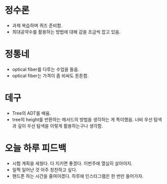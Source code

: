 # 정수론
+ 과제 복습하며 퀴즈 준비함.
+ 최대공약수를 활용하는 방법에 대해 감을 조금씩 잡고 있음.

# 정통네
+ optical fiber를 다루는 수업을 들음.
+ optical fiber는 가격이 좀 비싸도 튼튼함.

# 데구
+ Tree의 ADT를 배움.
+ tree의 height를 반환하는 메서드의 방법을 생각하는 게 특이했음. 너비 우선 탐색과 깊이 우선 탐색을 이렇게 활용하는구나 생각함.

# 오늘 하루 피드백
+ 시험 계획을 세웠다. 다 지키면 좋겠다. 이번주에 열심히 살아야지.
+ 일찍 일어난 것 아주 칭찬하고 싶다.
+ 핸드폰 하는 시간을 줄여야겠다. 하루에 인스타그램은 한 번만 들어가자.